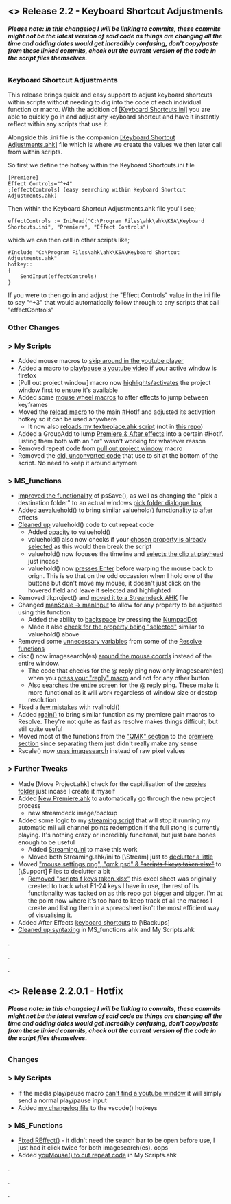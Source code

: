 ## <> Release 2.2 - Keyboard Shortcut Adjustments
###### **_Please note: in this changelog I will be linking to commits, these commits might not be the latest version of said code as things are changing all the time and adding dates would get incredibly confusing, don't copy/paste from these linked commits, check out the current version of the code in the script files themselves._**

### Keyboard Shortcut Adjustments
This release brings quick and easy support to adjust keyboard shortcuts within scripts without needing to dig into the code of each individual function or macro. With the addition of [[Keyboard Shortcuts.ini]](https://github.com/Tomshiii/ahk/blob/main/KSA/Keyboard%20Shortcuts.ini) you are able to quickly go in and adjust any keyboard shortcut and have it instantly reflect within any scripts that use it.

Alongside this .ini file is the companion [[Keyboard Shortcut Adjustments.ahk]](https://github.com/Tomshiii/ahk/blob/main/KSA/Keyboard%20Shortcut%20Adjustments.ahk) file which is where we create the values we then later call from within scripts.

So first we define the hotkey within the Keyboard Shortcuts.ini file
```autohotkey
[Premiere]
Effect Controls="^+4"
;[effectControls] (easy searching within Keyboard Shortcut Adjustments.ahk)
```
Then within the Keyboard Shortcut Adjustments.ahk file you'll see;
```autohotkey
effectControls := IniRead("C:\Program Files\ahk\ahk\KSA\Keyboard Shortcuts.ini", "Premiere", "Effect Controls")
```
which we can then call in other scripts like;
```autohotkey
#Include "C:\Program Files\ahk\ahk\KSA\Keyboard Shortcut Adjustments.ahk"
hotkey::
{
    SendInput(effectControls)
}
```

If you were to then go in and adjust the "Effect Controls" value in the ini file to say "^+3" that would automatically follow through to any scripts that call "effectControls"

### Other Changes
### > My Scripts
- Added mouse macros to [skip around in the youtube player](https://git.io/Jgevw)
- Added a macro to [play/pause a youtube video](https://git.io/JVtXi) if your active window is firefox
- [Pull out project window] macro now [highlights/activates](https://git.io/JgTj4) the project window first to ensure it's available
- Added some [mouse wheel macros](https://git.io/JgDFR) to after effects to jump between keyframes
- Moved the [reload macro](https://git.io/J2JEZ) to the main #HotIf and adjusted its activation hotkey so it can be used anywhere
    - It now also [reloads my textreplace.ahk script](https://git.io/J2JEh) (not in [this repo](https://github.com/Tomshiii/textreplace))
- Added a GroupAdd to lump [Premiere & After effects](https://git.io/J2JzC) into a certain #HotIf. Listing them both with an "or" wasn't working for whatever reason
- Removed repeat code from [pull out project window](https://git.io/Ja4lh) macro
- Removed the [old, unconverted code](https://git.io/Ja44Y) that use to sit at the bottom of the script. No need to keep it around anymore

### > MS_functions
- [Improved the functionality](https://git.io/Jzjpj) of psSave(), as well as changing the "pick a destination folder" to an actual windows [pick folder dialogue box](https://git.io/JzjpF)
- Added [aevaluehold()](https://git.io/JgDD7) to bring similar valuehold() functionality to after effects
- [Cleaned up](https://git.io/JgDD3) valuehold() code to cut repeat code
    - Added [opacity](https://git.io/J2kFP) to valuehold()
    - valuehold() also now checks if your [chosen property is already selected](https://git.io/J2kFn) as this would then break the script
    - valuehold() now focuses the timeline and [selects the clip at playhead](https://git.io/JaKCA) just incase
    - valuehold() now [presses Enter](https://git.io/J2Q5E) before warping the mouse back to orign. This is so that on the odd occassion when I hold one of the buttons but don't move my mouse, it doesn't just click on the hovered field and leave it selected and highlighted
- Removed tikproject() and [moved it to a Streamdeck AHK](https://git.io/J2HYz) file
- Changed [manScale -> manInput](https://git.io/J2QDE) to allow for any property to be adjusted using this function
    - Added the ability to [backspace](https://git.io/J2QHB) by pressing the [NumpadDot](https://git.io/J2QyD)
    - Made it also [check for the property being "selected"](https://git.io/JVG8M) similar to valuehold() above
- Removed some [unnecessary variables](https://git.io/JaBuH) from some of the [Resolve functions](https://git.io/JaBzM)
- disc() now imagesearch(es) [around the mouse coords](https://git.io/JaEIW) instead of the entire window.
    - The code that checks for the @ reply ping now only imagesearch(es) when you [press your "reply" macro](https://git.io/Jauoz) and not for any other button
    - Also [searches the entire screen](https://git.io/JaE9q) for the @ reply ping. These make it more functional as it will work regardless of window size or destop resolution
- Fixed a [few mistakes](https://git.io/JaKlO) with rvalhold()
- Added [rgain()](https://git.io/JaKlH) to bring similar function as my premiere gain macros to Resolve. They're not quite as fast as resolve makes things difficult, but still quite useful
- Moved most of the functions from the ["QMK" section](https://git.io/JVG4E) to the [premiere section](https://git.io/JVG4k) since separating them just didn't really make any sense
- Rscale() now [uses imagesearch](https://git.io/JVG4P) instead of raw pixel values

### > Further Tweaks
- Made [Move Project.ahk] check for the capitilisation of the [proxies folder](https://git.io/JgTj8) just incase I create it myself
- Added [New Premiere.ahk](https://git.io/JgD97) to automatically go through the new project process
    - new streamdeck image/backup
- Added some logic to my [streaming script](https://git.io/J2H3A) that will stop it running my automatic mii wii channel points redemption if the full stong is currently playing. It's nothing crazy or incredibly funcitonal, but just bare bones enough to be useful
    - Added [Streaming.ini](https://git.io/J2HGt) to make this work
    - Moved both Streaming.ahk/ini to [\Stream] just to [declutter a little](https://git.io/Ja4Jx)
- Moved ["mouse settings.png", "qmk.psd" & ~~"scripts f keys taken.xlsx"~~](https://git.io/Ja4Jx) to [\Support] Files to declutter a bit
    - [Removed "scripts f keys taken.xlsx"](https://git.io/JVs1C) this excel sheet was originally created to track what F1-24 keys I have in use, the rest of its functionality was tacked on as this repo got bigger and bigger. I'm at the point now where it's too hard to keep track of all the macros I create and listing them in a spreadsheet isn't the most efficient way of visualising it.
- Added After Effects [keyboard shortcuts](https://git.io/JalVb) to [\Backups]
- [Cleaned up syntaxing](https://git.io/JaEUh) in MS_functions.ahk and My Scripts.ahk

.

.

.

## <> Release 2.2.0.1 - Hotfix
###### **_Please note: in this changelog I will be linking to commits, these commits might not be the latest version of said code as things are changing all the time and adding dates would get incredibly confusing, don't copy/paste from these linked commits, check out the current version of the code in the script files themselves._**

### Changes
### > My Scripts
- If the media play/pause macro [can't find a youtube window](https://git.io/JVCaC) it will simply send a normal play/pause input
- Added [my changelog file](https://git.io/JVCdw) to the vscode() hotkeys

### > MS_Functions
- [Fixed REffect()](https://git.io/JVnhg) - it didn't need the search bar to be open before use, I just had it click twice for both imagesearch(es). oops
- Added [youMouse() to cut repeat code](https://git.io/JVC2E) in My Scripts.ahk

.

.

.